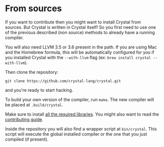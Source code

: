 # From sources

If you want to contribute then you might want to install Crystal from sources. But Crystal is written in Crystal itself! So you first need to use one of the previous described (non source) methods to already have a running compiler.

You will also need LLVM 3.5 or 3.6 present in the path. If you are using Mac and the Homebrew formula, this will be automatically configured for you if you installed Crystal with the `--with-llvm` flag (ex: `brew install crystal --with-llvm`).

Then clone the repository:

```
git clone https://github.com/crystal-lang/crystal.git
```

and you're ready to start hacking.

To build your own version of the compiler, run `make`. The new compiler will be placed at `.build/crystal`.

Make sure to install [all the required libraries](https://github.com/crystal-lang/crystal/wiki/All-required-libraries). You might also want to read the [contributing guide](https://github.com/crystal-lang/crystal/blob/master/CONTRIBUTING.md).

Inside the repository you will also find a wrapper script at `bin/crystal`. This script will execute the global installed compiler or the one that you just compiled (if present).
